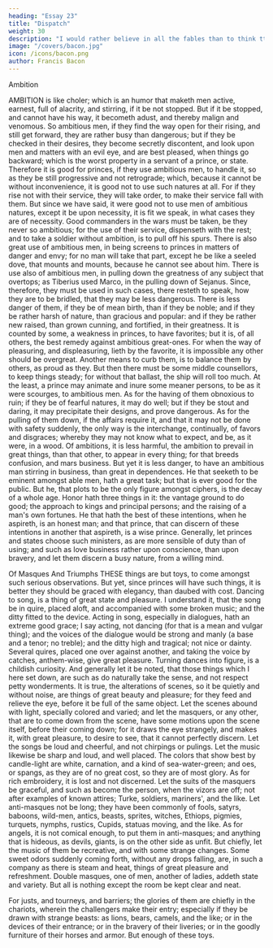 ```yaml
---
heading: "Essay 23"
title: "Dispatch"
weight: 30
description: "I would rather believe in all the fables than to think tthat this universal frame is without a mind"
image: "/covers/bacon.jpg"
icon: /icons/bacon.png
author: Francis Bacon
---
```




Ambition

AMBITION is like choler; which is an humor that maketh men active, earnest, full of alacrity, and stirring, if it be not stopped. But if it be stopped, and cannot have his way, it becometh adust, and thereby malign and venomous. So ambitious men, if they find the way open for their rising, and still get forward, they are rather busy than dangerous; but if they be checked in their desires, they become secretly discontent, and look upon men and matters with an evil eye, and are best pleased, when things go backward; which is the worst property in a servant of a prince, or state. Therefore it is good for princes, if they use ambitious men, to handle it, so as they be still progressive and not retrograde; which, because it cannot be without inconvenience, it is good not to use such natures at all. For if they rise not with their service, they will take order, to make their service fall with them. But since we have said, it were good not to use men of ambitious natures, except it be upon necessity, it is fit we speak, in what cases they are of necessity. Good commanders in the wars must be taken, be they never so ambitious; for the use of their service, dispenseth with the rest; and to take a soldier without ambition, is to pull off his spurs. There is also great use of ambitious men, in being screens to princes in matters of danger and envy; for no man will take that part, except he be like a seeled dove, that mounts and mounts, because he cannot see about him. There is use also of ambitious men, in pulling down the greatness of any subject that overtops; as Tiberius used Marco, in the pulling down of Sejanus. Since, therefore, they must be used in such cases, there resteth to speak, how they are to be bridled, that they may be less dangerous. There is less danger of them, if they be of mean birth, than if they be noble; and if they be rather harsh of nature, than gracious and popular: and if they be rather new raised, than grown cunning, and fortified, in their greatness. It is counted by some, a weakness in princes, to have favorites; but it is, of all others, the best remedy against ambitious great-ones. For when the way of pleasuring, and displeasuring, lieth by the favorite, it is impossible any other should be overgreat. Another means to curb them, is to balance them by others, as proud as they. But then there must be some middle counsellors, to keep things steady; for without that ballast, the ship will roll too much. At the least, a prince may animate and inure some meaner persons, to be as it were scourges, to ambitious men. As for the having of them obnoxious to ruin; if they be of fearful natures, it may do well; but if they be stout and daring, it may precipitate their designs, and prove dangerous. As for the pulling of them down, if the affairs require it, and that it may not be done with safety suddenly, the only way is the interchange, continually, of favors and disgraces; whereby they may not know what to expect, and be, as it were, in a wood. Of ambitions, it is less harmful, the ambition to prevail in great things, than that other, to appear in every thing; for that breeds confusion, and mars business. But yet it is less danger, to have an ambitious man stirring in business, than great in dependences. He that seeketh to be eminent amongst able men, hath a great task; but that is ever good for the public. But he, that plots to be the only figure amongst ciphers, is the decay of a whole age. Honor hath three things in it: the vantage ground to do good; the approach to kings and principal persons; and the raising of a man's own fortunes. He that hath the best of these intentions, when he aspireth, is an honest man; and that prince, that can discern of these intentions in another that aspireth, is a wise prince. Generally, let princes and states choose such ministers, as are more sensible of duty than of using; and such as love business rather upon conscience, than upon bravery, and let them discern a busy nature, from a willing mind.




Of Masques And Triumphs
THESE things are but toys, to come amongst such serious observations. But yet, since princes will have such things, it is better they should be graced with elegancy, than daubed with cost. Dancing to song, is a thing of great state and pleasure. I understand it, that the song be in quire, placed aloft, and accompanied with some broken music; and the ditty fitted to the device. Acting in song, especially in dialogues, hath an extreme good grace; I say acting, not dancing (for that is a mean and vulgar thing); and the voices of the dialogue would be strong and manly (a base and a tenor; no treble); and the ditty high and tragical; not nice or dainty. Several quires, placed one over against another, and taking the voice by catches, anthem-wise, give great pleasure. Turning dances into figure, is a childish curiosity. And generally let it be noted, that those things which I here set down, are such as do naturally take the sense, and not respect petty wonderments. It is true, the alterations of scenes, so it be quietly and without noise, are things of great beauty and pleasure; for they feed and relieve the eye, before it be full of the same object. Let the scenes abound with light, specially colored and varied; and let the masquers, or any other, that are to come down from the scene, have some motions upon the scene itself, before their coming down; for it draws the eye strangely, and makes it, with great pleasure, to desire to see, that it cannot perfectly discern. Let the songs be loud and cheerful, and not chirpings or pulings. Let the music likewise be sharp and loud, and well placed. The colors that show best by candle-light are white, carnation, and a kind of sea-water-green; and oes, or spangs, as they are of no great cost, so they are of most glory. As for rich embroidery, it is lost and not discerned. Let the suits of the masquers be graceful, and such as become the person, when the vizors are off; not after examples of known attires; Turke, soldiers, mariners', and the like. Let anti-masques not be long; they have been commonly of fools, satyrs, baboons, wild-men, antics, beasts, sprites, witches, Ethiops, pigmies, turquets, nymphs, rustics, Cupids, statuas moving, and the like. As for angels, it is not comical enough, to put them in anti-masques; and anything that is hideous, as devils, giants, is on the other side as unfit. But chiefly, let the music of them be recreative, and with some strange changes. Some sweet odors suddenly coming forth, without any drops falling, are, in such a company as there is steam and heat, things of great pleasure and refreshment. Double masques, one of men, another of ladies, addeth state and variety. But all is nothing except the room be kept clear and neat.

For justs, and tourneys, and barriers; the glories of them are chiefly in the chariots, wherein the challengers make their entry; especially if they be drawn with strange beasts: as lions, bears, camels, and the like; or in the devices of their entrance; or in the bravery of their liveries; or in the goodly furniture of their horses and armor. But enough of these toys.


